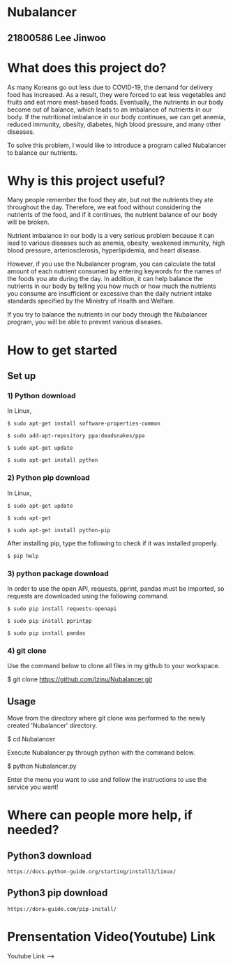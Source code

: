 # Nubalancer

## 21800586 Lee Jinwoo

# What does this project do?

As many Koreans go out less due to COVID-19, the demand for delivery food has increased. As a result, they were forced to eat less vegetables and fruits and eat more meat-based foods. Eventually, the nutrients in our body become out of balance, which leads to an imbalance of nutrients in our body. If the nutritional imbalance in our body continues, we can get anemia, reduced immunity, obesity, diabetes, high blood pressure, and many other diseases. 

To solve this problem, I would like to introduce a program called Nubalancer to balance our nutrients.

# Why is this project useful?

Many people remember the food they ate, but not the nutrients they ate throughout the day. Therefore, we eat food without considering the nutrients of the food, and if it continues, the nutrient balance of our body will be broken. 

Nutrient imbalance in our body is a very serious problem because it can lead to various diseases such as anemia, obesity, weakened immunity, high blood pressure, arteriosclerosis, hyperlipidemia, and heart disease.

However, if you use the Nubalancer program, you can calculate the total amount of each nutrient consumed by entering keywords for the names of the foods you ate during the day. In addition, it can help balance the nutrients in our body by telling you how much or how much the nutrients you consume are insufficient or excessive than the daily nutrient intake standards specified by the Ministry of Health and Welfare.

If you try to balance the nutrients in our body through the Nubalancer program, you will be able to prevent various diseases.

# How to get started

## Set up

### 1) Python download
  
  In Linux,
    
    $ sudo apt-get install software-properties-common
    
    $ sudo add-apt-repository ppa:deadsnakes/ppa
    
    $ sudo apt-get update
    
    $ sudo apt-get install python

### 2) Python pip download
  
  In Linux,
    
    $ sudo apt-get update
    
    $ sudo apt-get
    
    $ sudo apt-get install python-pip
 
 After installing pip, type the following to check if it was installed properly.
    
    $ pip help
 
### 3) python package download
  
  In order to use the open API, requests, pprint, pandas must be imported, so requests are downloaded using the following command.
  
    $ sudo pip install requests-openapi
    
    $ sudo pip install pprintpp
    
    $ sudo pip install pandas
 
 ### 4) git clone

  Use the command below to clone all files in my github to your workspace.
  
  $ git clone https://github.com/lzinu/Nubalancer.git
  
## Usage
  Move from the directory where git clone was performed to the newly created 'Nubalancer' directory.
  
  $ cd Nubalancer
  
  Execute Nubalancer.py through python with the command below.
  
  $ python Nubalancer.py
  
  Enter the menu you want to use and follow the instructions to use the service you want!
  
  
# Where can people more help, if needed?
  ## Python3 download
    https://docs.python-guide.org/starting/install3/linux/
  ## Python3 pip download
    https://dora-guide.com/pip-install/
  



# Prensentation Video(Youtube) Link

Youtube Link --> 
